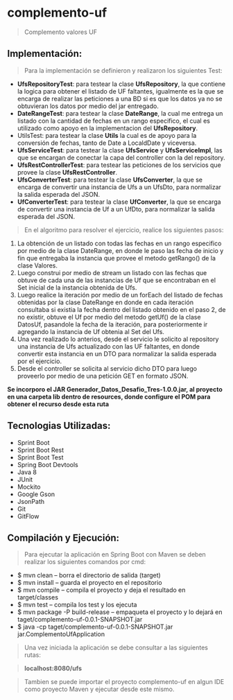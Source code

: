 # complemento-uf

> Complemento valores UF

## Implementación:

> Para la implementación se definieron y realizaron los siguientes Test:

- **UfsRepositoryTest**: para testear la clase **UfsRepository**, la que contiene la logica para obtener el listado de UF faltantes, igualmente es la que se encarga de realizar las peticiones a una BD si es que los datos ya no se obtuvieran los datos por medio del jar entregado.
- **DateRangeTest**: para testear la clase **DateRange**, la cual me entrega un listado con la cantidad de fechas en un rango especifico, el cual es utilizado como apoyo en la implementacion del **UfsRepository**.
- UtilsTest: para testear la clase **Utils** la cual es de apoyo para la conversión de fechas, tanto de Date a LocaldDate y viceversa.
- **UfsServiceTest**: para testear la clase **UfsService** y **UfsServiceImpl**, las que se encargan de conectar la capa del controller con la del repository.
- **UfsRestControllerTest**: para testear las peticiones de los servicios que provee la clase **UfsRestController**.
- **UfsConverterTest**: para testear la clase **UfsConverter**, la que se encarga de convertir una instancia de Ufs a un UfsDto, para normalizar la salida esperada del JSON.
- **UfConverterTest**: para testear la clase **UfConverter**, la que se encarga de convertir una instancia de Uf a un UfDto, para normalizar la salida esperada del JSON.

> En el algoritmo para resolver el ejercicio, realice los siguientes pasos:
1. La obtención de un listado con todas las fechas en un rango especifico por medio de la clase DateRange, en donde le paso las fecha de inicio y fin que entregaba la instancia que provee el metodo getRango() de la clase Valores. 
2. Luego construi por medio de stream un listado con las fechas que obtuve de cada una de las instancias de Uf que se encontraban en el Set inicial de la instancia obtenida de Ufs.
3. Luego realice la iteración por medio de un forEach del listado de fechas obtenidas por la clase DateRange en donde en cada iteración consultaba si existia la fecha dentro del listado obtenido en el paso 2, de no existir, obtuve el Uf por medio del metodo getUf() de la clase DatosUf, pasandole la fecha de la iteración, para posteriormente ir agregando la instancia de Uf obtenia al Set del Ufs.
4. Una vez realizado lo anterios, desde el servicio le solicito al repository una instancia de Ufs actualizado con las UF faltantes, en donde convertir esta instancia en un DTO para normalizar la salida esperada por el ejercicio.
5. Desde el controller se solicita al servicio dicho DTO para luego proveerlo por medio de una petición GET en formato JSON.
 
**Se incorporo el JAR Generador_Datos_Desafio_Tres-1.0.0.jar, al proyecto en una carpeta lib dentro de resources, donde configure el POM para obtener el recurso desde esta ruta**

## Tecnologias Utilizadas:

- Sprint Boot
- Sprint Boot Rest
- Sprint Boot Test
- Spring Boot Devtools
- Java 8
- JUnit
- Mockito
- Google Gson
- JsonPath
- Git
- GitFlow

## Compilación y Ejecución:

> Para ejecutar la aplicación en Spring Boot con Maven se deben realizar los siguientes comandos por cmd:

 - $ mvn clean – borra el directorio de salida (target)
 - $ mvn install – guarda el proyecto en el repositorio
 - $ mvn compile – compila el proyecto y deja el resultado en target/classes
 - $ mvn test – compila los test y los ejecuta
 - $ mvn package -P build-release – empaqueta el proyecto y lo dejará en taget/complemento-uf-0.0.1-SNAPSHOT.jar
 - $ java -cp taget/complemento-uf-0.0.1-SNAPSHOT.jar jar.ComplementoUfApplication

> Una vez iniciada la aplicación se debe consultar a las siguientes rutas:

> **localhost:8080/ufs**

> Tambien se puede importar el proyecto complemento-uf en algun IDE como proyecto Maven y ejecutar desde este mismo.
